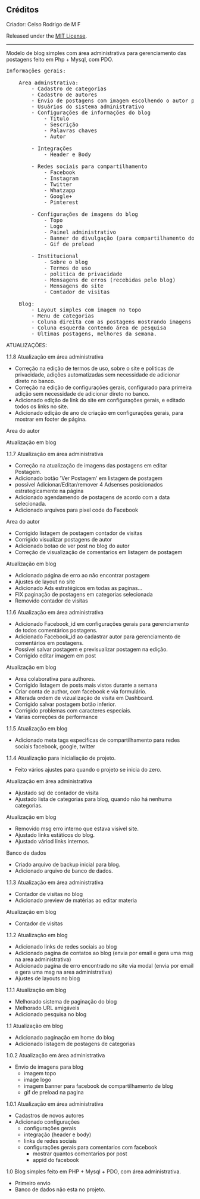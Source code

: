 <h2>Créditos</h2>

Criador: Celso Rodrigo de M F

Released under the <a href='https://mit-license.org/'>MIT License</a>.

<hr>

Modelo de blog simples com área administrativa para gerenciamento das postagens
feito em Php + Mysql, com PDO.

<pre>
Informações gerais: 

    Area adminstrativa:
        - Cadastro de categorias
        - Cadastro de autores 
        - Envio de postagens com imagem escolhendo o autor para a postagem
        - Usuários do sistema administrativo
        - Configurações de informações do blog
            - Titulo
            - Sescrição
            - Palavras chaves
            - Autor

        - Integrações
            - Header e Body

        - Redes sociais para compartilhamento
            - Facebook
            - Instagram
            - Twitter
            - Whatzapp
            - Google+
            - Pinterest

        - Configurações de imagens do blog
            - Topo
            - Logo
            - Painel administrativo
            - Banner de divulgação (para compartilhamento do blog)
            - Gif de preload

        - Institucional
            - Sobre o blog
            - Termos de uso
            - politica de privacidade
            - Mensagens de erros (recebidas pelo blog)
            - Mensagens do site
            - Contador de visitas

    Blog:
        - Layout simples com imagem no topo
        - Menu de categorias
        - Coluna direita com as postagens mostrando imagens e resumo
        - Coluna esquerda contendo área de pesquisa
        - Últimas postagens, melhores da semana.
</pre>


ATUALIZAÇÕES:

1.1.8
Atualização em área administrativa
- Correção na edição de termos de uso, sobre o site e politicas de privacidade, adições automatizadas sem necessidade de adicionar direto no banco.
- Correção na edição de configurações gerais, configurado para primeira adição sem necessidade de adicionar direto no banco.
- Adicionado edição de link do site em configurações gerais, e editado todos os links no site.
- Adicionado edição de ano de criação em configurações gerais, para mostrar em footer de página.

Area do autor

Atualização em blog


1.1.7
Atualização em área administrativa
- Correção na atualização de imagens das postagens em editar Postagem.
- Adicionado botão 'Ver Postagem' em listagem de postagem
- possível Adicionar/Editar/remover 4 Adsenses posicionados estrategicamente na página
- Adicionado agendamendo de postagens de acordo com a data selecionada.
- Adicionado arquivos para pixel code do Facebook

Area do autor
- Corrigido listagem de postagem contador de visitas
- Corrigido visualizar postagens de autor
- Adicionado botao de ver post no blog do autor
- Correção de visualização de comentarios em listagem de postagem

Atualização em blog
- Adicionado página de erro ao não encontrar postagem
- Ajustes de layout no site
- Adicionado Ads estratégicos em todas as paginas...
- FIX paginação de postagens em categorias selecionada
- Removido contador de visitas

1.1.6
Atualização em área administrativa
- Adicionado Facebook_id em configurações gerais para gerenciamento de todos comentários postagens.
- Adicionado Facebook_id ao cadastrar autor para gerenciamento de comentários em postagens.
- Possível salvar postagem e previsualizar postagem na edição.
- Corrigido editar imagem em post

Atualização em blog
- Area colaborativa para authores.
- Corrigido listagem de posts mais vistos durante a semana
- Criar conta de author, com facebook e via formulário.
- Alterada ordem de vizualização de visita em Dashboard.
- Corrigido salvar postagem botão inferior.
- Corrigido problemas com caracteres especiais.
- Varias correções de performance



1.1.5
Atualização em blog
- Adicionado meta tags especificas de compartilhamento para redes sociais facebook, google, twitter

1.1.4
Atualização para inicialiação de projeto.
- Feito vários ajustes para quando o projeto se inicia do zero.

Atualização em área administrativa
- Ajustado sql de contador de visita
- Ajustado lista de categorias para blog, quando não há nenhuma categorias.

Atualização em blog
- Removido msg erro interno que estava visível site. 
- Ajustado links estáticos do blog.
- Ajustado váriod links internos.

Banco de dados
- Criado arquivo de backup inicial para blog.
- Adicionado arquivo de banco de dados.

1.1.3
Atualização em área administrativa
- Contador de visitas no blog
- Adicionado preview de matérias ao editar materia

Atualização em blog
- Contador de visitas

1.1.2
Atualização em blog
- Adicionado links de redes sociais ao blog
- Adicionado pagina de contatos ao blog (envia por email e gera uma msg na area administrativa)
- Adicionado pagina de erro encontrado no site via modal (envia por email e gera uma msg na area administrativa)
- Ajustes de layouts no blog

1.1.1
Atualização em blog
- Melhorado sistema de paginação do blog
- Melhorado URL amigáveis
- Adicionado pesquisa no blog

1.1
Atualização em blog
- Adicionado paginação em home do blog
- Adicionado listagem de postagens de categorias


1.0.2
Atualização em área administrativa
- Envio de imagens para blog
    - imagem topo 
    - image logo
    - imagem banner para facebook de compartilhamento de blog
    - gif de preload na pagina


1.0.1
Atualização em área administrativa 
- Cadastros de novos autores
- Adicionado configurações
    - configurações gerais
    - integração (header e body)
    - links de redes sociais
    - configurações gerais para comentarios com facebook
        - mostrar quantos comentarios por post
        - appid do facebook


1.0
Blog simples feito em PHP + Mysql + PDO, com área administrativa.
- Primeiro envio
- Banco de dados não esta no projeto.